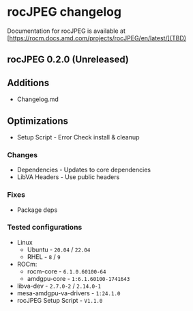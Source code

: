 # rocJPEG changelog

Documentation for rocJPEG is available at
[https://rocm.docs.amd.com/projects/rocJPEG/en/latest/](TBD)

## rocJPEG 0.2.0 (Unreleased)

## Additions

* Changelog.md

## Optimizations

* Setup Script - Error Check install & cleanup

### Changes

* Dependencies - Updates to core dependencies
* LibVA Headers - Use public headers

### Fixes

* Package deps

### Tested configurations

* Linux
  * Ubuntu - `20.04` / `22.04`
  * RHEL - `8` / `9`
* ROCm:
  * rocm-core - `6.1.0.60100-64`
  * amdgpu-core - `1:6.1.60100-1741643`
* libva-dev - `2.7.0-2` / `2.14.0-1`
* mesa-amdgpu-va-drivers - `1:24.1.0`
* rocJPEG Setup Script - `V1.1.0`
